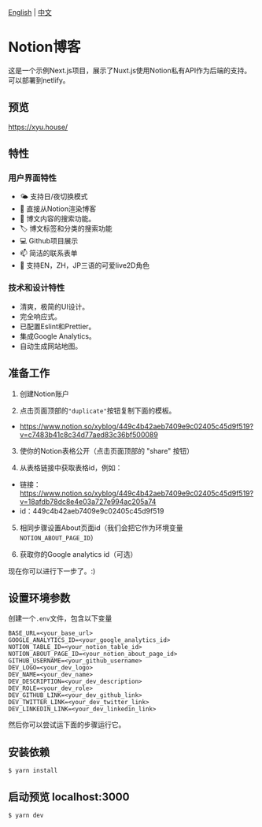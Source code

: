 [English](README.md) | [中文](README_zh.md)

# Notion博客
这是一个示例Next.js项目，展示了Nuxt.js使用Notion私有API作为后端的支持。
可以部署到netlify。

## 预览
https://xyu.house/

## 特性

### 用户界面特性
- 🌤️ 支持日/夜切换模式
- 📖 直接从Notion渲染博客
- 🔎 博文内容的搜索功能。
- 🏷 博文标签和分类的搜索功能
- 💻 Github项目展示
- 📫 简洁的联系表单
- 👧 支持EN，ZH，JP三语的可爱live2D角色

### 技术和设计特性
- 清爽，极简的UI设计。
- 完全响应式。
- 已配置Eslint和Prettier。
- 集成Google Analytics。
- 自动生成网站地图。

## 准备工作
1. 创建Notion账户

2. 点击页面顶部的` "duplicate" `按钮复制下面的模板。
- https://www.notion.so/xyblog/449c4b42aeb7409e9c02405c45d9f519?v=c7483b41c8c34d77aed83c36bf500089

3. 使你的Notion表格公开（点击页面顶部的 "share" 按钮）

4. 从表格链接中获取表格id，例如：
- 链接：https://www.notion.so/xyblog/449c4b42aeb7409e9c02405c45d9f519?v=18afdb78dc8e4e03a727e994ac205a74
- id：449c4b42aeb7409e9c02405c45d9f519

5. 相同步骤设置About页面id（我们会把它作为环境变量 `NOTION_ABOUT_PAGE_ID`）

6. 获取你的Google analytics id（可选）

现在你可以进行下一步了。:)

## 设置环境参数
创建一个`.env`文件，包含以下变量

```
BASE_URL=<your_base_url>
GOOGLE_ANALYTICS_ID=<your_google_analytics_id>
NOTION_TABLE_ID=<your_notion_table_id>
NOTION_ABOUT_PAGE_ID=<your_notion_about_page_id>
GITHUB_USERNAME=<your_github_username>
DEV_LOGO=<your_dev_logo>
DEV_NAME=<your_dev_name>
DEV_DESCRIPTION=<your_dev_description>
DEV_ROLE=<your_dev_role>
DEV_GITHUB_LINK=<your_dev_github_link>
DEV_TWITTER_LINK=<your_dev_twitter_link>
DEV_LINKEDIN_LINK=<your_dev_linkedin_link>
```

然后你可以尝试运下面的步骤运行它。

## 安装依赖
```
$ yarn install
```

## 启动预览 localhost:3000 
```
$ yarn dev
```
